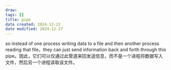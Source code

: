 ```yaml
---
draw:
tags: []
title: pipe
date created: 2024-12-22
date modified: 2024-12-27
---
```


so instead of one process writing data to a file and then another process reading that file，they can just send information back and forth through this pipe。因此，它们可以仅通过此管道来回发送信息，而不是一个进程将数据写入文件，然后另一个进程读取该文件。
